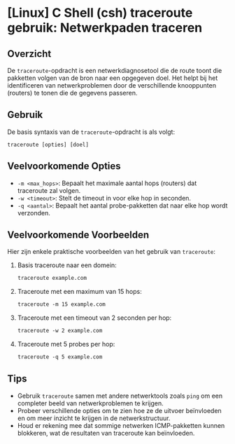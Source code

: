 # [Linux] C Shell (csh) traceroute gebruik: Netwerkpaden traceren

## Overzicht
De `traceroute`-opdracht is een netwerkdiagnosetool die de route toont die pakketten volgen van de bron naar een opgegeven doel. Het helpt bij het identificeren van netwerkproblemen door de verschillende knooppunten (routers) te tonen die de gegevens passeren.

## Gebruik
De basis syntaxis van de `traceroute`-opdracht is als volgt:

```
traceroute [opties] [doel]
```

## Veelvoorkomende Opties
- `-m <max_hops>`: Bepaalt het maximale aantal hops (routers) dat traceroute zal volgen.
- `-w <timeout>`: Stelt de timeout in voor elke hop in seconden.
- `-q <aantal>`: Bepaalt het aantal probe-pakketten dat naar elke hop wordt verzonden.

## Veelvoorkomende Voorbeelden
Hier zijn enkele praktische voorbeelden van het gebruik van `traceroute`:

1. Basis traceroute naar een domein:
   ```csh
   traceroute example.com
   ```

2. Traceroute met een maximum van 15 hops:
   ```csh
   traceroute -m 15 example.com
   ```

3. Traceroute met een timeout van 2 seconden per hop:
   ```csh
   traceroute -w 2 example.com
   ```

4. Traceroute met 5 probes per hop:
   ```csh
   traceroute -q 5 example.com
   ```

## Tips
- Gebruik `traceroute` samen met andere netwerktools zoals `ping` om een completer beeld van netwerkproblemen te krijgen.
- Probeer verschillende opties om te zien hoe ze de uitvoer beïnvloeden en om meer inzicht te krijgen in de netwerkstructuur.
- Houd er rekening mee dat sommige netwerken ICMP-pakketten kunnen blokkeren, wat de resultaten van traceroute kan beïnvloeden.